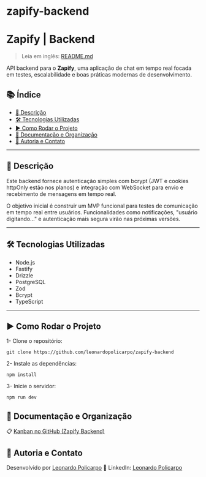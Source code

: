 # zapify-backend

# Zapify | Backend

> Leia em inglês: [README.md](./README.md)

API backend para o **Zapify**, uma aplicação de chat em tempo real focada em testes, escalabilidade e boas práticas modernas de desenvolvimento.

## 📚 Índice

- [📄 Descrição](#descrição)
- [🛠 Tecnologias Utilizadas](#tecnologias-utilizadas)
- [▶️ Como Rodar o Projeto](#como-rodar-o-projeto)
- [📌 Documentação e Organização](#documentação-e-organização)
- [🧠 Autoria e Contato](#autoria-e-contato)

---

## 📄 Descrição

Este backend fornece autenticação simples com bcrypt (JWT e cookies httpOnly estão nos planos) e integração com WebSocket para envio e recebimento de mensagens em tempo real.

O objetivo inicial é construir um MVP funcional para testes de comunicação em tempo real entre usuários. Funcionalidades como notificações, "usuário digitando..." e autenticação mais segura virão nas próximas versões.

---

## 🛠 Tecnologias Utilizadas

- Node.js
- Fastify
- Drizzle
- PostgreSQL
- Zod
- Bcrypt
- TypeScript

---

## ▶️ Como Rodar o Projeto

1- Clone o repositório:

```
git clone https://github.com/leonardopolicarpo/zapify-backend
```

2- Instale as dependências:

```
npm install
```

3- Inicie o servidor:

```
npm run dev
```

## 📌 Documentação e Organização

📋 [Kanban no GitHub (Zapify Backend)](https://github.com/users/leonardopolicarpo/projects/2)

## 🧠 Autoria e Contato

Desenvolvido por [Leonardo Policarpo](https://github.com/leonardopolicarpo)
🔗 LinkedIn: [Leonardo Policarpo](https://www.linkedin.com/in/leonardodumont/)